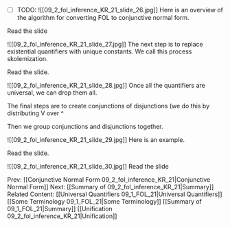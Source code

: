 - [ ] TODO:
![[09_2_fol_inference_KR_21_slide_26.jpg]]
Here is an overview of the algorithm for converting FOL to conjunctive normal form.

Read the slide

![[09_2_fol_inference_KR_21_slide_27.jpg]]
The next step is to replace existential quantifiers with unique constants. We call this process skolemization.

Read the slide.

![[09_2_fol_inference_KR_21_slide_28.jpg]]
Once all the quantifiers are universal, we can drop them all.

The final steps are to create conjunctions of disjunctions (we do this by distributing V over ^

Then we group conjunctions and disjunctions together.

![[09_2_fol_inference_KR_21_slide_29.jpg]]
Here is an example.

Read the slide.

![[09_2_fol_inference_KR_21_slide_30.jpg]]
Read the slide



Prev: [[Conjunctive Normal Form 09_2_fol_inference_KR_21|Conjunctive Normal Form]]
Next: [[Summary of 09_2_fol_inference_KR_21|Summary]]
Related Content:
[[Universal Quantifiers 09_1_FOL_21|Universal Quantifiers]]
[[Some Terminology 09_1_FOL_21|Some Terminology]]
[[Summary of 09_1_FOL_21|Summary]]
[[Unification 09_2_fol_inference_KR_21|Unification]]